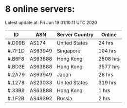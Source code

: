 # 8 online servers:

Latest update at: Fri Jun 19 01:10:11 UTC 2020

| ID | ASN | Server Country | Online |
| -- | --- | -------------- | ------ |
| #.D09B | AS174 | United States | 24 hrs |
| #.7F1D | AS63949 | Singapore | 104 hrs |
| #.B6F8 | AS63888 | Hong Kong | 2508 hrs |
| #.BD3E | AS63888 | Hong Kong | 3577 hrs |
| #.2A79 | AS63949 | Japan | 28 hrs |
| #.1278 | AS23033 | United States | 319 hrs |
| #.33B9 | AS63888 | Hong Kong | 1 hrs |
| #.1F2B | AS49392 | Russia | 2 hrs |

